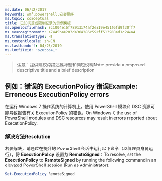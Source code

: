 ```yaml
---
ms.date: 06/12/2017
keywords: wmf,powershell,安装程序
ms.topic: conceptual
title: 已知问题或限制记录的示例模板
ms.openlocfilehash: 8c1004e16f78913174af2e519e451f6fd9f30ff7
ms.sourcegitcommit: e7445ba8203da304286c591ff513900ad1c244a4
ms.translationtype: HT
ms.contentlocale: zh-CN
ms.lasthandoff: 04/23/2019
ms.locfileid: "62055541"
---
```

 ><span data-ttu-id="3b417-103">注意：提供建议的描述性标题和简短说明</span><span class="sxs-lookup"><span data-stu-id="3b417-103">Note: provide a proposed descriptive title and a brief description</span></span>

## <a name="example-erroneous-executionpolicy-errors"></a><span data-ttu-id="3b417-104">例如：错误的 ExecutionPolicy 错误</span><span class="sxs-lookup"><span data-stu-id="3b417-104">Example: Erroneous ExecutionPolicy errors</span></span>
<span data-ttu-id="3b417-105">在运行 Windows 7 操作系统的计算机上，使用 PowerShell 模块和 DSC 资源可能导致报告有关 ExecutionPolicy 的错误。</span><span class="sxs-lookup"><span data-stu-id="3b417-105">On Windows 7, the use of PowerShell modules and DSC resources may result in errors reported about ExecutionPolicy.</span></span>

### <a name="resolution"></a><span data-ttu-id="3b417-106">解决方法</span><span class="sxs-lookup"><span data-stu-id="3b417-106">Resolution</span></span>

<span data-ttu-id="3b417-107">若要解决，请通过在提升的 PowerShell 会话中运行以下命令（以管理员身份运行），将 **ExecutionPolicy** 设置为 **RemoteSigned**：</span><span class="sxs-lookup"><span data-stu-id="3b417-107">To resolve, set the **ExecutionPolicy** to **RemoteSigned** by running the following command in an elevated PowerShell session (Run as Administrator):</span></span>

```powershell
Set-ExecutionPolicy RemoteSigned
```
